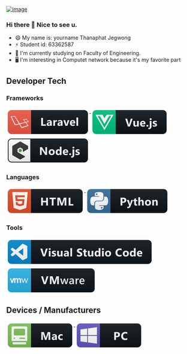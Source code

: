 [![image](https://pbs.twimg.com/media/FU3OMdyacAAqMED.jpghttps://scontent.fphs4-1.fna.fbcdn.net/v/t39.30808-6/296177726_115302984584533_7140380662400540039_n.jpg?_nc_cat=105&ccb=1-7&_nc_sid=e3f864&_nc_ohc=OISLsX5az6sAX-C1fqx&tn=aADoMPLlU_8ezJWT&_nc_ht=scontent.fphs4-1.fna&oh=00_AT_4G1DOUASFlMSk2BHedunzIHUOH73tdRdEMKD-BTV7wg&oe=62EAED13)](#)


### Hi there 👋 Nice to see u.

- 😄 My name is: yourname Thanaphat Jegwong
- ⚡ Student id: 63362587
- 🔭 I'm currently studying on Faculty of Engineering.
- 🖥️ I'm interesting in Computet network because it's my favorite part
## Developer Tech

### Frameworks 
<p align="left">
<a href="#">
    <img src="svg/dev/frameworks/laravel.svg" alt="laravel" style="vertical-align:top; margin:6px 4px">
  </a>  

<a href="#">
    <img src="svg/dev/frameworks/vue.svg" alt="vue" style="vertical-align:top; margin:6px 4px">
  </a>  

<a href="#">
    <img src="svg/dev/frameworks/nodejs_larger.svg" alt="nodejs_larger" style="vertical-align:top; margin:6px 4px">
  </a> 

</p>

### Languages 
<p align="left">
<a href="#">
    <img src="svg/dev/languages/html.svg" alt="html" style="vertical-align:top; margin:6px 4px">
  </a> 

<a href="#">
    <img src="svg/dev/languages/python.svg" alt="python" style="vertical-align:top; margin:6px 4px">
  </a> 

</P>

### Tools 
<p align="left">
<a href="#">
    <img src="svg/dev/tools/visualstudio_code.svg" alt="visualstudio_code" style="vertical-align:top; margin:6px 4px">
  </a>

 <a href="#">
    <img src="svg/dev/tools/vmware.svg" alt="vmware" style="vertical-align:top; margin:6px 4px">
  </a> 

</P>

## Devices / Manufacturers
<p align="left">
<a href="#">
    <img src="svg/devices/mac.svg" alt="mac" style="vertical-align:top; margin:6px 4px">
  </a>

<a href="#">
    <img src="svg/devices/pc.svg" alt="pc" style="vertical-align:top; margin:6px 4px">
  </a>
</p>